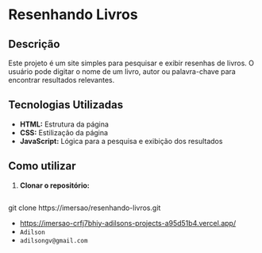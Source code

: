 # Resenhando Livros

## Descrição
Este projeto é um site simples para pesquisar e exibir resenhas de livros. O usuário pode digitar o nome de um livro, autor ou palavra-chave para encontrar resultados relevantes.

## Tecnologias Utilizadas
* **HTML:** Estrutura da página
* **CSS:** Estilização da página
* **JavaScript:** Lógica para a pesquisa e exibição dos resultados

## Como utilizar
1. **Clonar o repositório:**
   ```bash
git clone https://imersao/resenhando-livros.git
  * https://imersao-crfj7bhiy-adilsons-projects-a95d51b4.vercel.app/
  * `Adilson`
  * `adilsongv@gmail.com`
